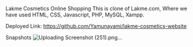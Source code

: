 Lakme Cosmetics Online Shopping
This is clone of Lakme.com, Where we have used HTML, CSS, Javascript, PHP, MySQL, Xampp.

Deployed Link:
https://github.com/Yamunayami/lakme-cosmetics-website

Snapshots
![Uploading Screenshot (251).png…]()
